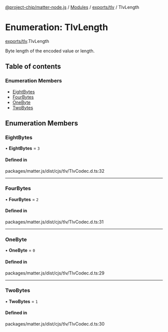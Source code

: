 [@project-chip/matter-node.js](../README.md) / [Modules](../modules.md) / [exports/tlv](../modules/exports_tlv.md) / TlvLength

# Enumeration: TlvLength

[exports/tlv](../modules/exports_tlv.md).TlvLength

Byte length of the encoded value or length.

## Table of contents

### Enumeration Members

- [EightBytes](exports_tlv.TlvLength.md#eightbytes)
- [FourBytes](exports_tlv.TlvLength.md#fourbytes)
- [OneByte](exports_tlv.TlvLength.md#onebyte)
- [TwoBytes](exports_tlv.TlvLength.md#twobytes)

## Enumeration Members

### EightBytes

• **EightBytes** = ``3``

#### Defined in

packages/matter.js/dist/cjs/tlv/TlvCodec.d.ts:32

___

### FourBytes

• **FourBytes** = ``2``

#### Defined in

packages/matter.js/dist/cjs/tlv/TlvCodec.d.ts:31

___

### OneByte

• **OneByte** = ``0``

#### Defined in

packages/matter.js/dist/cjs/tlv/TlvCodec.d.ts:29

___

### TwoBytes

• **TwoBytes** = ``1``

#### Defined in

packages/matter.js/dist/cjs/tlv/TlvCodec.d.ts:30
